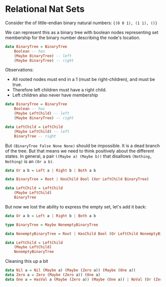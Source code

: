 # Relational Nat Sets

Consider the of little-endian binary natural numbers:
`{(0 0 1), (1 1), ()}`

We can represent this as a binary tree with boolean nodes representing set membership for the binary number describing the node's location.

```haskell
data BinaryTree = BinaryTree
    Boolean -- has
    (Maybe BinaryTree) -- left
    (Maybe BinaryTree) -- right
```
Observations:
- All rooted nodes must end in a 1 (must be right-children), and must be true.
- Therefore left children must have a right child.
- Left children also never have membership


```haskell
data BinaryTree = BinaryTree
    Boolean -- has
    (Maybe LeftChild) -- left
    (Maybe BinaryTree) -- right

data LeftChild = LeftChild
    (Maybe LeftChild) -- left
    BinaryTree -- right
```

But `(BinaryTree False None None)` should be impossible. It is a dead branch of the tree. But that means we need to think positively about the different states. In general, a pair `((Maybe a) (Maybe b))` that disallows `(Nothing, Nothing)` is an `(Or a b)`.

```haskell
data Or a b = Left a | Right b | Both a b

data BinaryTree = Root | HasChild Bool (Xor LeftChild BinaryTree)

data LeftChild = LeftChild
    (Maybe LeftChild)
    BinaryTree
```

But now we lost the ability to express the empty set, let's add it back:

```haskell
data Or a b = Left a | Right b | Both a b

type BinaryTree = Maybe NonemptyBinaryTree

data NonemptyBinaryTree = Root | HasChild Bool (Or LeftChild NonemptyBinaryTree)

data LeftChild = LeftChild
    (Maybe LeftChild)
    NonemptyBinaryTree
```

Cleaning this up a bit

```haskell
data Nil a = Nil (Maybe a) (Maybe (Zero a)) (Maybe (One a))
data Zero a = Zero (Maybe (Zero a)) (One a)
data One a = HasVal a (Maybe (Zero a)) (Maybe (One a)) | NoVal (Or (Zero a) (One a))
```